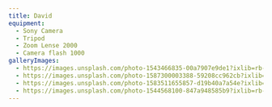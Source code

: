 ```yaml
---
title: David
equipment:
  - Sony Camera
  - Tripod
  - Zoom Lense 2000
  - Camera flash 1000
galleryImages:
  - https://images.unsplash.com/photo-1543466835-00a7907e9de1?ixlib=rb-1.2.1&ixid=MnwxMjA3fDB8MHxzZWFyY2h8NHx8ZG9nfGVufDB8fDB8fA%3D%3D&auto=format&fit=crop&w=500&q=60
  - https://images.unsplash.com/photo-1587300003388-59208cc962cb?ixlib=rb-1.2.1&ixid=MnwxMjA3fDB8MHxzZWFyY2h8Nnx8ZG9nfGVufDB8fDB8fA%3D%3D&auto=format&fit=crop&w=500&q=60
  - https://images.unsplash.com/photo-1583511655857-d19b40a7a54e?ixlib=rb-1.2.1&ixid=MnwxMjA3fDB8MHxzZWFyY2h8MTF8fGRvZ3xlbnwwfHwwfHw%3D&auto=format&fit=crop&w=500&q=60
  - https://images.unsplash.com/photo-1544568100-847a948585b9?ixlib=rb-1.2.1&ixid=MnwxMjA3fDB8MHxzZWFyY2h8MjB8fGRvZ3xlbnwwfHwwfHw%3D&auto=format&fit=crop&w=500&q=60
---
```

